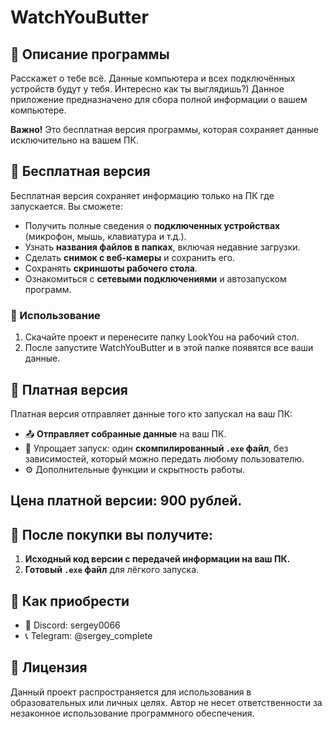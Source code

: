 # WatchYouButter
## 📝 Описание программы

Расскажет о тебе всё. Данные компьютера и всех подключённых устройств будут у тебя. Интересно как ты выглядишь?)
Данное приложение предназначено для сбора полной информации о вашем компьютере. 

**Важно!** Это бесплатная версия программы, которая сохраняет данные исключительно на вашем ПК. 

## 🚀 Бесплатная версия

Бесплатная версия сохраняет информацию только на ПК где запускается. Вы сможете:

- Получить полные сведения о **подключенных устройствах** (микрофон, мышь, клавиатура и т.д.).
- Узнать **названия файлов в папках**, включая недавние загрузки.
- Сделать **снимок с веб-камеры** и сохранить его.
- Сохранять **скриншоты рабочего стола**.
- Ознакомиться с **сетевыми подключениями** и автозапуском программ.

### 📖 Использование

1. Скачайте проект и перенесите папку LookYou на рабочий стол.
2. После запустите WatchYouButter и в этой папке появятся все ваши данные.

## 💎 Платная версия

Платная версия отправляет данные того кто запускал на ваш ПК:

- 📤 **Отправляет собранные данные** на ваш ПК.
- 🔄 Упрощает запуск: один **скомпилированный `.exe` файл**, без зависимостей, который можно передать любому пользователю.
- ⚙️ Дополнительные функции и скрытность работы.

## Цена платной версии: 900 рублей.

## 💎 После покупки вы получите:

1. **Исходный код версии с передачей информации на ваш ПК.**
2. **Готовый `.exe` файл** для лёгкого запуска.

## 🛒 Как приобрести

- 📧 Discord: sergey0066
- 📞 Telegram: @sergey_complete

## 📄 Лицензия

Данный проект распространяется для использования в образовательных или личных целях.
Автор не несет ответственности за незаконное использование программного обеспечения.
